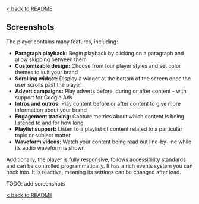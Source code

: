 [< back to README](https://github.com/BeyondWords-io/player#readme)

## Screenshots

The player contains many features, including:

- **Paragraph playback:** Begin playback by clicking on a paragraph and allow skipping between them
- **Customizable design:** Choose from four player styles and set color themes to suit your brand
- **Scrolling widget:** Display a widget at the bottom of the screen once the user scrolls past the player
- **Advert campaigns:** Play adverts before, during or after content - with support for Google Ads
- **Intros and outros:** Play content before or after content to give more information about your brand
- **Engagement tracking:** Capture metrics about which content is being listened to and for how long
- **Playlist support:** Listen to a playlist of content related to a particular topic or subject matter
- **Waveform videos:** Watch your content being read out line-by-line while its audio waveform is shown

Additionally, the player is fully responsive, follows accessibility standards
and can be controlled programmatically. It has a rich events system you can hook
into. It is reactive, meaning its settings can be changed after load.

TODO: add screenshots

[< back to README](https://github.com/BeyondWords-io/player#readme)
